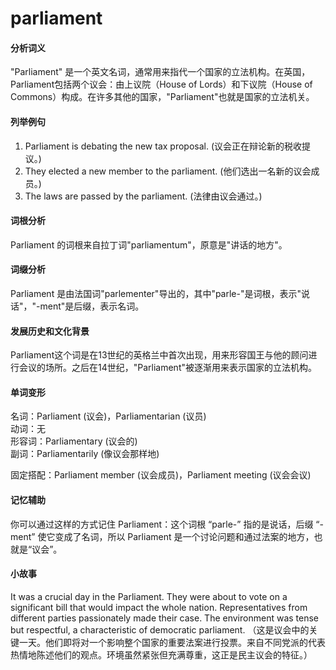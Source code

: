 # parliament

#### 分析词义

  

"Parliament" 是一个英文名词，通常用来指代一个国家的立法机构。在英国，Parliament包括两个议会：由上议院（House of Lords）和下议院（House of Commons）构成。在许多其他的国家，"Parliament"也就是国家的立法机关。

  

#### 列举例句

  

1.  Parliament is debating the new tax proposal. (议会正在辩论新的税收提议。)
2.  They elected a new member to the parliament. (他们选出一名新的议会成员。)
3.  The laws are passed by the parliament. (法律由议会通过。)

  

#### 词根分析

  

Parliament 的词根来自拉丁词"parliamentum"，原意是"讲话的地方"。

  

#### 词缀分析

  

Parliament 是由法国词"parlementer"导出的，其中"parle-"是词根，表示"说话"，"-ment"是后缀，表示名词。

  

#### 发展历史和文化背景

  

Parliament这个词是在13世纪的英格兰中首次出现，用来形容国王与他的顾问进行会议的场所。之后在14世纪，"Parliament"被逐渐用来表示国家的立法机构。

  

#### 单词变形

  

名词：Parliament (议会)，Parliamentarian (议员)  
动词：无  
形容词：Parliamentary (议会的)  
副词：Parliamentarily (像议会那样地)

  

固定搭配：Parliament member (议会成员)，Parliament meeting (议会会议)

  

#### 记忆辅助

  

你可以通过这样的方式记住 Parliament：这个词根 “parle-” 指的是说话，后缀 “-ment” 使它变成了名词，所以 Parliament 是一个讨论问题和通过法案的地方，也就是“议会”。

  

#### 小故事

  

It was a crucial day in the Parliament. They were about to vote on a significant bill that would impact the whole nation. Representatives from different parties passionately made their case. The environment was tense but respectful, a characteristic of democratic parliament. （这是议会中的关键一天。他们即将对一个影响整个国家的重要法案进行投票。来自不同党派的代表热情地陈述他们的观点。环境虽然紧张但充满尊重，这正是民主议会的特征。）
